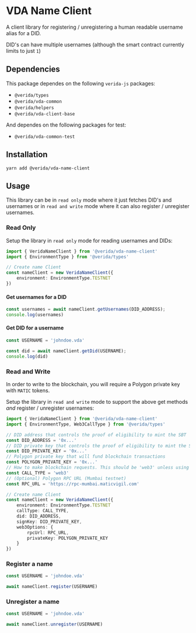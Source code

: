 
# VDA Name Client

A client library for registering / unregistering a human readable username alias for a DID.

DID's can have multiple usernames (although the smart contract currently limits to just `1`)

## Dependencies
This package dependes on the following `verida-js` packages:
- `@verida/types`
- `@verida/vda-common`
- `@verida/helpers`
- `@verida/vda-client-base`

And dependes on the following packages for test:
- `@verida/vda-common-test`

## Installation

```
yarn add @verida/vda-name-client
```

## Usage

This library can be in `read only` mode where it just fetches DID's and usernames or in `read and write` mode where it can also register / unregister usernames.

### Read Only

Setup the library in `read only` mode for reading usernames and DIDs:

```ts
import { VeridaNameClient } from '@verida/vda-name-client'
import { EnvironmentType } from '@verida/types'

// Create name Client
const nameClient = new VeridaNameClient({
    environment: EnvironmentType.TESTNET
})
```

#### Get usernames for a DID

```ts
const usernames = await nameClient.getUsernames(DID_ADDRESS);
console.log(usernames)
```

#### Get DID for a username

```ts
const USERNAME = 'johndoe.vda'

const did = await nameClient.getDid(USERNAME);
console.log(did)
```

### Read and Write

In order to write to the blockchain, you will require a Polygon private key with `MATIC` tokens.

Setup the library in `read and write` mode to support the above get methods *and* register / unregister usernames:

```ts
import { VeridaNameClient } from '@verida/vda-name-client'
import { EnvironmentType, Web3CallType } from '@verida/types'

// DID address that controls the proof of eligibility to mint the SBT
const DID_ADDRESS = '0x...'
// DID private key that controls the proof of eligibility to mint the SBT
const DID_PRIVATE_KEY = '0x...'
// Polygon private key that will fund blockchain transactions
const POLYGON_PRIVATE_KEY = '0x...'
// How to make blockchain requests. This should be 'web3' unless using Verida's meta transaction server.
const CALL_TYPE = 'web3'
// (Optional) Polygon RPC URL (Mumbai testnet)
const RPC_URL = 'https://rpc-mumbai.maticvigil.com'

// Create name Client
const nameClient = new VeridaNameClient({
    environment: EnvironmentType.TESTNET
    callType: CALL_TYPE,
    did: DID_ADDRESS,
    signKey: DID_PRIVATE_KEY,
    web3Options: {
        rpcUrl: RPC_URL,
        privateKey: POLYGON_PRIVATE_KEY
    }
})
```

### Register a name

```ts
const USERNAME = 'johndoe.vda'

await nameClient.register(USERNAME)
```

### Unregister a name

```ts
const USERNAME = 'johndoe.vda'

await nameClient.unregister(USERNAME)
```
